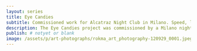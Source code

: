 ```yaml
---
layout: series
title: Eye Candies
subtitle: Commissioned work for Alcatraz Night Club in Milano. Speed, light and crowds to evoke urban nightlife colourful fun.
description: The Eye Candies project was commissioned by a Milano night club. Printed top to bottom to cover entrance wall, bar, corridors in dim lit atmosphere.
publish: # notyet or blank
image: /assets/p/art-photographs/rokma_art_photography-120929_0001.jpeg
---
```

